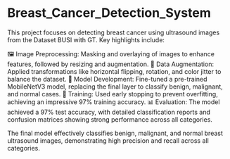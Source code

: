 # Breast_Cancer_Detection_System

This project focuses on detecting breast cancer using ultrasound images from the Dataset BUSI with GT. Key highlights include:

🖼️ Image Preprocessing: Masking and overlaying of images to enhance features, followed by resizing and augmentation.
🔄 Data Augmentation: Applied transformations like horizontal flipping, rotation, and color jitter to balance the dataset.
🧠 Model Development: Fine-tuned a pre-trained MobileNetV3 model, replacing the final layer to classify benign, malignant, and normal cases.
🎯 Training: Used early stopping to prevent overfitting, achieving an impressive 97% training accuracy.
📊 Evaluation: The model achieved a 97% test accuracy, with detailed classification reports and confusion matrices showing strong performance across all categories.

The final model effectively classifies benign, malignant, and normal breast ultrasound images, demonstrating high precision and recall across all categories.

